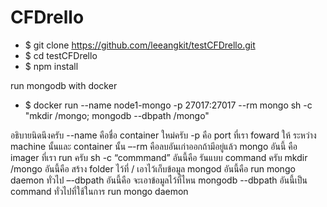 # CFDrello

* $ git clone  https://github.com/leeangkit/testCFDrello.git
* $ cd testCFDrello
* $ npm install

run mongodb with docker
* $ docker run --name node1-mongo -p 27017:27017 --rm mongo sh -c "mkdir /mongo; mongodb --dbpath /mongo"

อธิบายนิดนึงครับ
 --name คือชื่อ container ใหม่ครับ
 -p คือ port ที่เรา foward ให้ ระหว่าง machine นั้นและ container นั้น
 –-rm คือลบอันเก่าออกถ้ามีอยู่แล้ว
 mongo อันนี้ คือ imager ที่เรา run ครับ
 sh -c “commmand” อันนี้คือ รันแบบ command ครับ
 mkdir /mongo อันนี้คือ สร้าง folder ไว้ที่ / เอาไว้เก็บข้อมูล
 mongod อันนี้คือ run mongo daemon ทั่วไป
 –-dbpath อันนี้คือ จะเอาข้อมูลไว้ที่ไหน
 mongodb --dbpath อันนี้เป็น command ทั่วไปที่ใช้ในการ run mongo daemon
